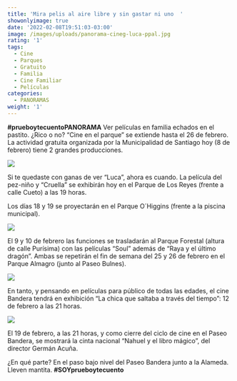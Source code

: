 ```yaml
---
title: 'Mira pelis al aire libre y sin gastar ni uno  '
showonlyimage: true
date: '2022-02-08T19:51:03-03:00'
image: /images/uploads/panorama-cineg-luca-ppal.jpg
rating: '1'
tags:
  - Cine
  - Parques
  - Gratuito
  - Familia
  - Cine Familiar
  - Películas
categories:
  - PANORAMAS
weight: '1'
---
```

**\#prueboytecuentoPANORAMA** Ver películas en familia echados en el pastito. ¿Rico o no? “Cine en el parque” se extiende hasta el 26 de febrero. La actividad gratuita organizada por la Municipalidad de Santiago hoy (8 de febrero) tiene 2 grandes producciones.

<!--more-->

![](/images/uploads/panorama-cineg-luca-ppal.jpg)

Si te quedaste con ganas de ver “Luca”, ahora es cuando. La película del pez-niño y “Cruella” se exhibirán hoy en el Parque de Los Reyes (frente a calle Cueto) a las 19 horas.

Los días 18 y 19 se proyectarán en el Parque O´Higgins (frente a la piscina municipal).

![](/images/uploads/panorama-cineg-ruella.jpg)

El 9 y 10 de febrero las funciones se trasladarán al Parque Forestal (altura de calle Purísima) con las películas “Soul” además de “Raya y el último dragón”. Ambas se repetirán el fin de semana del 25 y 26 de febrero en el Parque Almagro (junto al Paseo Bulnes). 

![](/images/uploads/panorama-cineg-raya.jpg)

En tanto, y pensando en películas para público de todas las edades, el cine Bandera tendrá en exhibición “La chica que saltaba a través del tiempo”: 12 de febrero a las 21 horas.

![](/images/uploads/panorama-cineg-nahuel.jpg)

El 19 de febrero, a las 21 horas, y como cierre del ciclo de cine en el Paseo Bandera, se mostrará la cinta nacional “Nahuel y el libro mágico”, del director Germán Acuña. 

¿En qué parte? En el paso bajo nivel del Paseo Bandera junto a la Alameda. Lleven mantita. **\#SOYprueboytecuento**
